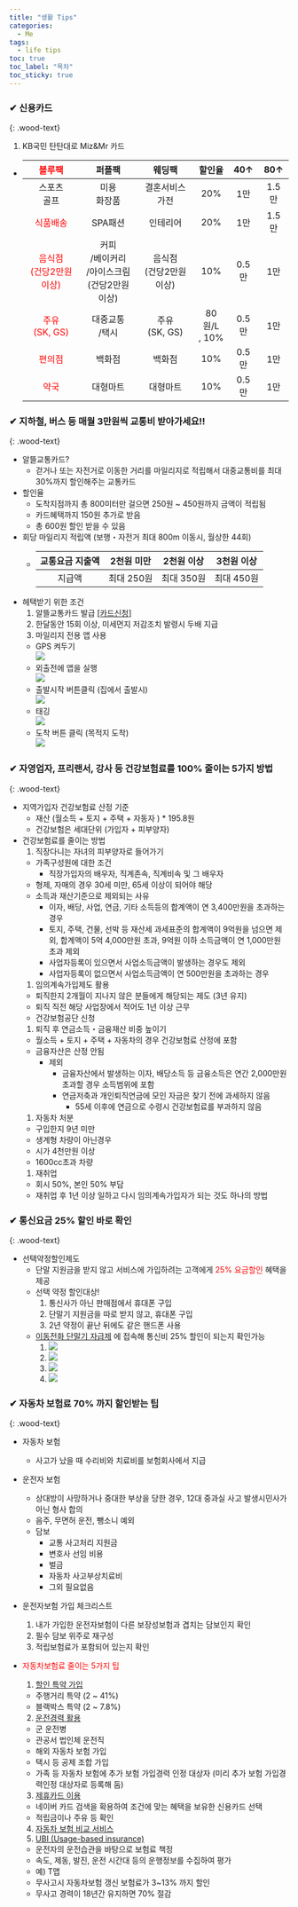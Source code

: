 ```yaml
---
title: "생활 Tips"
categories:
  - Me
tags:
  - life tips
toc: true
toc_label: "목차"
toc_sticky: true
---
```


### ✔ 신용카드
{: .wood-text}

1. KB국민 탄탄대로 Miz&Mr 카드
  - | <font color="red">블루팩</font> | 퍼플팩 | 웨딩팩 | 할인율 | 40↑ | 80↑ |
    | :---: | :---: | :---: | :---: | :---: | :---: |
    | 스포츠<br>골프 | 미용<br>화장품 | 결혼서비스<br>가전 | 20% | 1만 | 1.5만 |
    | <font color="red">식품배송</font> | SPA패션 | 인테리어 | 20% | 1만 | 1.5만 |
    | <font color="red">음식점<br>(건당2만원이상)</font> | 커피<br>/베이커리<br>/아이스크림<br>(건당2만원이상) | 음식점<br>(건당2만원이상) | 10% | 0.5만 | 1만 |
    | <font color="red">주유<br>(SK, GS)</font> | 대중교통<br>/택시 | 주유<br>(SK, GS) | 80원/L<br>, 10% | 0.5만 | 1만 |
    | <font color="red">편의점</font> | 백화점 | 백화점 | 10% | 0.5만 | 1만 |
    | <font color="red">약국</font> | 대형마트 | 대형마트 | 10% | 0.5만 | 1만 |

### ✔ 지하철, 버스 등 매월 3만원씩 교통비 받아가세요!!
{: .wood-text}

- 알뜰교통카드?
  - 걷거나 또는 자전거로 이동한 거리를 마일리지로 적립해서 대중교통비를 최대 30%까지 할인해주는 교통카드
- 할인율
  - 도착지점까지 총 800미터만 걸으면 250원 ~ 450원까지 금액이 적립됨
  - 카드혜택까지 150원 추가로 받음
  - 총 600원 할인 받을 수 있음
- 회당 마일리지 적립액 (보행・자전거 최대 800m 이동시, 월상한 44회)
  - | 교통요금 지출액 | 2천원 미만 | 2천원 이상 | 3천원 이상 |
    | :---: | :---: | :---:| :---: |
    | 지급액 | 최대 250원 | 최대 350원 | 최대 450원 |
- 헤택받기 위한 조건
  1. 알뜰교통카드 발급 [[카드신청]](https://www.alcard.kr/)
  1. 한달동안 15회 이상, 미세먼지 저감조치 발령시 두배 지급
  1. 마일리지 전용 앱 사용
    - GPS 켜두기  
      ![](/assets/images/me/2021-03-27-me-life-tips-5.jpg)
    - 외출전에 앱을 실행  
      ![](/assets/images/me/2021-03-27-me-life-tips-6.jpg)
    - 출발시작 버튼클릭 (집에서 출발시)  
      ![](/assets/images/me/2021-03-27-me-life-tips-7.jpg)
    - 태깅  
      ![](/assets/images/me/2021-03-27-me-life-tips-8.jpg)
    - 도착 버튼 클릭 (목적지 도착)  
      ![](/assets/images/me/2021-03-27-me-life-tips-9.jpg)

### ✔ 자영업자, 프리랜서, 강사 등 건강보험료를 100% 줄이는 5가지 방법
{: .wood-text}

- 지역가입자 건강보험료 산정 기준
  - 재산 (월소득 + 토지 + 주택 + 자동자 ) * 195.8원
  - 건강보험은 세대단위 (가입자 + 피부양자)
- 건강보험료를 줄이는 방법
  1. 직장다니는 자녀의 피부양자로 들어가기
    - 가족구성원에 대한 조건
      - 직장가입자의 배우자, 직계존속, 직계비속 및 그 배우자
    - 형제, 자매의 경우 30세 미만, 65세 이상이 되어야 해당
    - 소득과 재산기준으로 제외되는 사유
      - 이자, 배당, 사업, 연금, 기타 소득등의 합계액이 연 3,400만원을 초과하는 경우
      - 토지, 주택, 건물, 선박 등 재산세 과세표준의 합계액이 9억원을 넘으면 제외, 합계액이 5억 4,000만원 초과, 9억원 이하 소득금액이 연 1,000만원 초과 제외
      - 사업자등록이 있으면서 사업소득금액이 발생하는 경우도 제외
      - 사업자등록이 없으면서 사업소득금액이 연 500만원을 초과하는 경우
  1. 임의계속가입제도 활용
    - 퇴직한지 2개월이 지나지 않은 분들에게 해당되는 제도 (3년 유지)
    - 퇴직 직전 해당 사업장에서 적어도 1년 이상 근무
    - 건강보험공단 신청
  1. 퇴직 후 연금소득・금융재산 비중 높이기
    - 월소득 + 토지 + 주택 + 자동차의 경우 건강보험료 산정에 포함
    - 금융자산은 산정 안됨
      - 제외
        - 금융자산에서 발생하는 이자, 배당소득 등 금융소득은 연간 2,000만원 초과할 경우 소득범위에 포함
        - 연금저축과 개인퇴직연금에 모인 자금은 찾기 전에 과세하지 않음
          - 55세 이후에 연금으로 수령시 건강보험료를 부과하지 않음
  1. 자동차 처분
    - 구입한지 9년 미만
    - 생계형 차량이 아닌경우
    - 시가 4천만원 이상
    - 1600cc초과 차량
  1. 재취업
    - 회시 50%, 본인 50% 부담
    - 재취업 후 1년 이상 일하고 다시 임의계속가입자가 되는 것도 하나의 방법

### ✔ 통신요금 25% 할인 바로 확인
{: .wood-text}

- 선택약정할인제도
  - 단말 지원금을 받지 않고 서비스에 가입하려는 고객에게 <font color="red">25% 요금할인</font> 혜택을 제공
  - 선택 약정 할인대상!
    1. 통신사가 아닌 판매점에서 휴대폰 구입
    1. 단말기 지원금을 따로 받지 않고, 휴대폰 구입
    1. 2년 약정이 끝난 뒤에도 같은 핸드폰 사용
  - [이동전화 단말기 자급제](https://www.imei.kr/) 에 접속해 통신비 25% 할인이 되는지 확인가능
    1. ![](/assets/images/me/2021-03-27-me-life-tips-1.png)
    1. ![](/assets/images/me/2021-03-27-me-life-tips-2.png)
    1. ![](/assets/images/me/2021-03-27-me-life-tips-3.jpg)
    1. ![](/assets/images/me/2021-03-27-me-life-tips-4.png)

### ✔ 자동차 보험료 70% 까지 할인받는 팁
{: .wood-text}

- 자동차 보험
  - 사고가 났을 때 수리비와 치료비를 보험회사에서 지급
- 운전자 보험
  - 상대방이 사망하거나 중대한 부상을 당한 경우, 12대 중과실 사고 발생시민사가 아닌 형사 합의
  - 음주, 무면허 운전, 뺑소니 예외
  - 담보
    - 교통 사고처리 지원금
    - 변호사 선임 비용
    - 벌금
    - 자동차 사고부상치료비 
    - 그외 필요없음

- 운전자보험 가입 체크리스트
  1. 내가 가입한 운전자보험이 다른 보장성보험과 겹치는 담보인지 확인
  2. 필수 담보 위주로 재구성
  3. 적립보험료가 포함되어 있는지 확인

- <font color="red">자동차보험료 줄이는 5가지 팁</font>
  1. <u>할인 특약 가입</u>
    - 주행거리 특약 (2 ~ 41%)
    - 블랙박스 특약 (2 ~ 7.8%)
  2. <u>운전경력 활용</u>
    - 군 운전병
    - 관공서 법인체 운전직
    - 해외 자동차 보험 가입
    - 택시 등 공제 조합 가입
    - 가족 등 자동차 보험에 추가 보험 가입경력 인정 대상자 (미리 추가 보험 가입경력인정 대상자로 등록해 둠)
  3. <u>제휴카드 이용</u>
    - 네이버 카드 검색을 확용하여 조건에 맞는 혜택을 보유한 신용카드 선택
    - 적립금이나 주유 등 확인
  4. <u>자동차 보험 비교 서비스</u>
  5. <u>UBI (Usage-based insurance)</u>
    - 운전자의 운전습관을 바탕으로 보험료 책정
    - 속도, 제동, 발진, 운전 시간대 등의 운행정보를 수집하여 평가
    - 예) T맵 
    - 무사고시 자동차보험 갱신 보험료가 3~13% 까지 할인
    - 무사고 경력이 18년간 유지하면 70% 절감